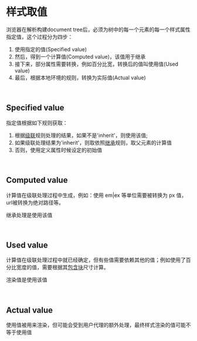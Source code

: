 # 样式取值
浏览器在解析构建document tree后，必须为树中的每一个元素的每一个样式属性指定值，这个过程分为四步：
1. 使用指定的值(Specified value)
2. 然后，得到一个计算值(Computed value)，该值用于继承
3. 接下来，部分属性需要转换，例如百分比宽，转换后的值叫使用值(Used value)
4. 最后，根据本地环境的规则，转换为实际值(Actual value)

<br/>

## Specified value
指定值根据如下规则获取：
1. 根据[级联](./cascade.md)规则处理的结果，如果不是'inherit'，则使用该值;
2. 如果级联处理结果为'inherit'，则取依照[继承]()规则，取父元素的计算值
3. 否则，使用定义属性时候设定的初始值

<br/>

## Computed value
计算值在级联处理过程中生成，例如：使用 em|ex 等单位需要被转换为 px 值，url被转换为绝对路径等。

继承处理是使用该值

<br/>

## Used value
计算值在级联处理过程中就已经确定，但有些值需要依赖其他的值；例如使用了百分比宽度的值，需要根据其[包含块](./contain_block.md)尺寸计算。

渲染值是使用该值

<br/>

## Actual value
使用值被用来渲染，但可能会受到用户代理的额外处理，最终样式渲染的值可能不等于使用值
